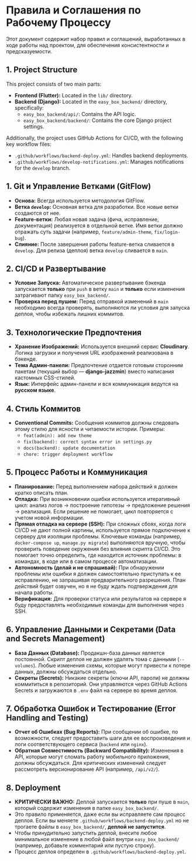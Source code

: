 # Правила и Соглашения по Рабочему Процессу

Этот документ содержит набор правил и соглашений, выработанных в ходе работы над проектом, для обеспечения консистентности и предсказуемости.

## 1. Project Structure

This project consists of two main parts:

-   **Frontend (Flutter):** Located in the `lib/` directory.
-   **Backend (Django):** Located in the `easy_box_backend/` directory, specifically:
    -   `easy_box_backend/api/`: Contains the API logic.
    -   `easy_box_backend/backend/`: Contains the core Django project settings.

Additionally, the project uses GitHub Actions for CI/CD, with the following key workflow files:

-   `.github/workflows/backend-deploy.yml`: Handles backend deployments.
-   `.github/workflows/develop-notifications.yml`: Manages notifications for the `develop` branch.

## 1. Git и Управление Ветками (GitFlow)

- **Основа:** Всегда используется методология GitFlow.
- **Ветка `develop`:** Основная ветка для разработки. Все новые ветки создаются от нее.
- **Feature-ветки:** Любая новая задача (фича, исправление, документация) реализуется в отдельной ветке. Имя ветки должно отражать суть задачи (например, `feature/admin-theme`, `fix/login-bug`).
- **Слияние:** После завершения работы feature-ветка сливается в `develop`. Для релиза (деплоя) ветка `develop` сливается в `main`.

## 2. CI/CD и Развертывание

- **Условие Запуска:** Автоматическое развертывание бэкенда запускается **только** при `push` в ветку `main` и **только** если изменения затрагивают папку `easy_box_backend/`.
- **Проверка перед пушем:** Перед отправкой изменений в `main` необходимо всегда проверять, выполняются ли условия для запуска деплоя, чтобы избежать лишних коммитов.

## 3. Технологические Предпочтения

- **Хранение Изображений:** Используется внешний сервис **Cloudinary**. Логика загрузки и получения URL изображений реализована в бэкенде.
- **Тема Админ-панели:** Предпочтение отдается готовым сторонним пакетам (текущий выбор — **django-jazzmin**) вместо написания кастомных CSS-стилей.
- **Язык:** Интерфейс админ-панели и вся коммуникация ведутся на **русском языке**.

## 4. Стиль Коммитов

- **Conventional Commits:** Сообщения коммитов должны следовать этому стилю для ясности и читаемости истории. Примеры:
    - `feat(admin): add new theme`
    - `fix(backend): correct syntax error in settings.py`
    - `docs(backend): update documentation`
    - `chore: trigger deployment workflow`

## 5. Процесс Работы и Коммуникация

- **Планирование:** Перед выполнением набора действий я должен кратко описать план.
- **Отладка:** При возникновении ошибки используется итеративный цикл: анализ логов -> построение гипотезы -> предложение решения -> реализация. Если решение не помогает, цикл повторяется с учетом новой информации.
- **Прямая отладка на сервере (SSH):** При сложных сбоях, когда логи CI/CD не дают полной картины, используется прямое подключение к серверу для изоляции проблемы. Ключевые команды (например, `docker-compose up`, `manage.py migrate`) выполняются вручную, чтобы проверить поведение окружения без влияния скрипта CI/CD. Это помогает точно определить, где находится источник проблемы: в командах, в коде или в самом процессе автоматизации.
- **Автономность (делай и не спрашивай):** При обнаружении проблемы или ошибки я должен самостоятельно приступать к ее исправлению, не запрашивая предварительного разрешения. План действий будет озвучен, но я не буду ждать подтверждения для начала работы.
- **Верификация:** Для проверки статуса или результатов на сервере я буду предоставлять необходимые команды для выполнения через SSH.

## 6. Управление Данными и Секретами (Data and Secrets Management)

- **База Данных (Database):** Продакшн-база данных является постоянной. Скрипт деплоя не должен удалять тома с данными (`--volumes`). Любые изменения схемы, которые могут привести к потере данных, должны обсуждаться отдельно.
- **Секреты (Secrets):** Никакие секреты (ключи API, пароли) не должны коммититься в репозиторий. Они управляются через GitHub Actions Secrets и загружаются в `.env` файл на сервере во время деплоя.

## 7. Обработка Ошибок и Тестирование (Error Handling and Testing)

- **Отчет об Ошибках (Bug Reports):** При сообщении об ошибке, по возможности, следует предоставить шаги для ее воспроизведения и логи соответствующего сервиса (`backend` или `nginx`).
- **Обратная Совместимость (Backward Compatibility):** Изменения в API, которые могут сломать работу мобильного приложения, должны обсуждаться. Для критических изменений следует рассмотреть версионирование API (например, `/api/v2/`).

## 8. Deployment

- **КРИТИЧЕСКИ ВАЖНО:** Деплой запускается **только** при пуше в `main`, который содержит изменения в папке `easy_box_backend/`.
- Это правило применяется, даже если вы исправляете сам процесс деплоя. Если вы меняете `.github/workflows/backend-deploy.yml` но не трогаете файлы в `easy_box_backend/`, **деплой не запустится**.
- Чтобы принудительно запустить деплой, внесите любое минимальное изменение в любой файл внутри `easy_box_backend/` (например, добавьте комментарий или пустую строку).
- Процесс деплоя определен в `.github/workflows/backend-deploy.yml`.